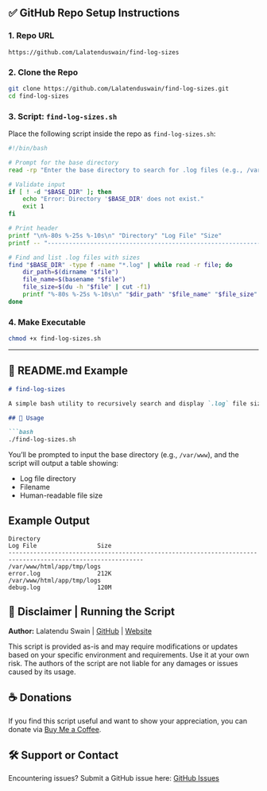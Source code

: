 ## ✅ GitHub Repo Setup Instructions

### 1. **Repo URL**

```text
https://github.com/Lalatenduswain/find-log-sizes
```

### 2. **Clone the Repo**

```bash
git clone https://github.com/Lalatenduswain/find-log-sizes.git
cd find-log-sizes
```

### 3. **Script: `find-log-sizes.sh`**

Place the following script inside the repo as `find-log-sizes.sh`:

```bash
#!/bin/bash

# Prompt for the base directory
read -rp "Enter the base directory to search for .log files (e.g., /var/www): " BASE_DIR

# Validate input
if [ ! -d "$BASE_DIR" ]; then
    echo "Error: Directory '$BASE_DIR' does not exist."
    exit 1
fi

# Print header
printf "\n%-80s %-25s %-10s\n" "Directory" "Log File" "Size"
printf -- "------------------------------------------------------------------------------------------------------------\n"

# Find and list .log files with sizes
find "$BASE_DIR" -type f -name "*.log" | while read -r file; do
    dir_path=$(dirname "$file")
    file_name=$(basename "$file")
    file_size=$(du -h "$file" | cut -f1)
    printf "%-80s %-25s %-10s\n" "$dir_path" "$file_name" "$file_size"
done
```

### 4. **Make Executable**

```bash
chmod +x find-log-sizes.sh
```

---

## 📘 README.md Example

````markdown
# find-log-sizes

A simple bash utility to recursively search and display `.log` file sizes from a user-specified base directory.

## 🔧 Usage

```bash
./find-log-sizes.sh
````

You’ll be prompted to input the base directory (e.g., `/var/www`), and the script will output a table showing:

* Log file directory
* Filename
* Human-readable file size

## Example Output

```
Directory                                                                       Log File                 Size
------------------------------------------------------------------------------------------------------------
/var/www/html/app/tmp/logs                                                     error.log                212K
/var/www/html/app/tmp/logs                                                     debug.log                120M
```

## 📌 Disclaimer | Running the Script

**Author:** Lalatendu Swain | [GitHub](https://github.com/Lalatenduswain) | [Website](https://blog.lalatendu.info/)

This script is provided as-is and may require modifications or updates based on your specific environment and requirements. Use it at your own risk. The authors of the script are not liable for any damages or issues caused by its usage.

## ☕ Donations

If you find this script useful and want to show your appreciation, you can donate via [Buy Me a Coffee](https://www.buymeacoffee.com/lalatendu.swain).

## 🛠 Support or Contact

Encountering issues? Submit a GitHub issue here: [GitHub Issues](https://github.com/Lalatenduswain/find-log-sizes/issues)

```
